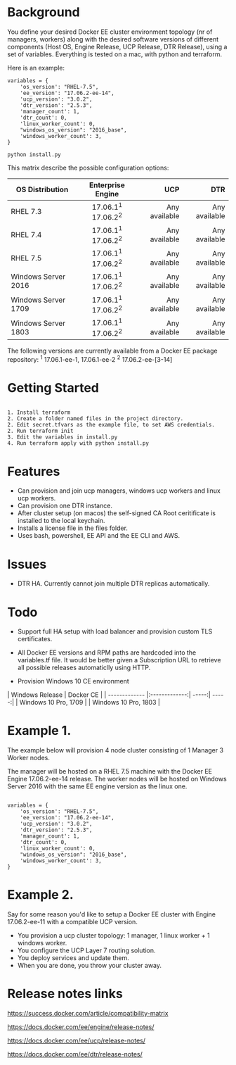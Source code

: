 
# Background

You define your desired Docker EE cluster environment topology (nr of managers, workers) along 
with the desired software versions of different components (Host OS, Engine Release, UCP Release, DTR Release),
using a set of variables. Everything is tested on a mac, with python and terraform.

Here is an example:


```
variables = {
    'os_version': "RHEL-7.5",
    'ee_version': "17.06.2-ee-14",
    'ucp_version': "3.0.2",
    'dtr_version': "2.5.3",
    'manager_count': 1,
    'dtr_count': 0,
    'linux_worker_count': 0,
    "windows_os_version": "2016_base",
    'windows_worker_count': 3,
}
```

```
python install.py
```

This matrix describe the possible configuration options:


| OS Distribution        | Enterprise Engine           | UCP  | DTR |
| ------------- |:-------------:| -----:| -----:|
| RHEL 7.3      | 17.06.1<sup>1</sup> 17.06.2<sup>2</sup>  | Any available | Any available |
| RHEL 7.4      | 17.06.1<sup>1</sup> 17.06.2<sup>2</sup>      |   Any available | Any available |
| RHEL 7.5 | 17.06.1<sup>1</sup> 17.06.2<sup>2</sup>      |    Any available | Any available |
| Windows Server 2016 | 17.06.1<sup>1</sup> 17.06.2<sup>2</sup>     |    Any available | Any available |
| Windows Server 1709 | 17.06.1<sup>1</sup> 17.06.2<sup>2</sup>      |    Any available | Any available |
| Windows Server 1803 | 17.06.1<sup>1</sup> 17.06.2<sup>2</sup>      |    Any available | Any available |

The following versions are currently available from a Docker EE package repository:
<sup>1</sup> 17.06.1-ee-1, 17.06.1-ee-2
<sup>2</sup> 17.06.2-ee-[3-14]



# Getting Started
 
```

1. Install terraform
2. Create a folder named files in the project directory.
2. Edit secret.tfvars as the example file, to set AWS credentials.
2. Run terraform init
3. Edit the variables in install.py
4. Run terraform apply with python install.py

```
# Features
* Can provision and join ucp managers, windows ucp workers and linux ucp workers.
* Can provision one DTR instance.
* After cluster setup (on macos) the self-signed CA Root ceritificate is installed to the local keychain.
* Installs a license file in the files folder.
* Uses bash, powershell, EE API and the EE CLI and AWS.

# Issues
* DTR HA. Currently cannot join multiple DTR replicas automatically.

# Todo

* Support full HA setup with load balancer and provision custom TLS certificates.
* All Docker EE versions and RPM paths are hardcoded into the variables.tf file. It would be better given a Subscription URL to retrieve all possible releases automaticlly using HTTP.

* Provision Windows 10 CE environment

| Windows Release        | Docker CE           | 
| ------------- |:-------------:| -----:| -----:|
| Windows 10 Pro, 1709   | 
| Windows 10 Pro, 1803     |  
 

# Example 1.

The example below will provision 4 node cluster consisting of 1 Manager 3 Worker nodes.

The manager will be hosted on a RHEL 7.5 machine with the Docker EE Engine 17.06.2-ee-14 release.
The worker nodes will be hosted on Windows Server 2016 with the same EE engine version as the linux one.

``` (install.py)

variables = {
    'os_version': "RHEL-7.5",
    'ee_version': "17.06.2-ee-14",
    'ucp_version': "3.0.2",
    'dtr_version': "2.5.3",
    'manager_count': 1,
    'dtr_count': 0,
    'linux_worker_count': 0,
    "windows_os_version": "2016_base",
    'windows_worker_count': 3,
}
```

# Example 2.
Say for some reason you'd like to setup a Docker EE cluster with Engine 17.06.2-ee-11 with a compatible UCP version.

* You provision a ucp cluster topology: 1 manager, 1 linux worker + 1 windows worker.
* You configure the UCP Layer 7 routing solution.
* You deploy services and update them.
* When you are done, you throw your cluster away.

# Release notes links

https://success.docker.com/article/compatibility-matrix

https://docs.docker.com/ee/engine/release-notes/

https://docs.docker.com/ee/ucp/release-notes/

https://docs.docker.com/ee/dtr/release-notes/
